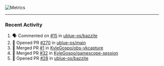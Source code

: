 ![Metrics](https://metrics.lecoq.io/KyleGospo?template=classic&base=header%2C%20activity%2C%20community%2C%20repositories%2C%20metadata&base.indepth=false&base.hireable=false&base.skip=false&config.timezone=America%2FLos_Angeles)

---
### Recent Activity
<!--START_SECTION:activity-->
1. 🗣 Commented on [#15](https://github.com/ublue-os/bazzite/issues/15) in [ublue-os/bazzite](https://github.com/ublue-os/bazzite)
2. 💪 Opened PR [#270](https://github.com/ublue-os/main/pull/270) in [ublue-os/main](https://github.com/ublue-os/main)
3. 🎉 Merged PR [#1](https://github.com/KyleGospo/obs-vkcapture/pull/1) in [KyleGospo/obs-vkcapture](https://github.com/KyleGospo/obs-vkcapture)
4. 🎉 Merged PR [#32](https://github.com/KyleGospo/gamescope-session/pull/32) in [KyleGospo/gamescope-session](https://github.com/KyleGospo/gamescope-session)
5. 💪 Opened PR [#28](https://github.com/ublue-os/bazzite/pull/28) in [ublue-os/bazzite](https://github.com/ublue-os/bazzite)
<!--END_SECTION:activity-->
